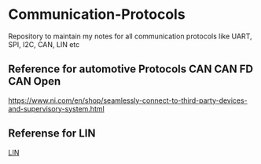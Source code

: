 # Communication-Protocols
Repository to maintain my notes for all communication protocols like UART, SPI, I2C, CAN, LIN etc

## Reference for automotive Protocols CAN CAN FD CAN Open
https://www.ni.com/en/shop/seamlessly-connect-to-third-party-devices-and-supervisory-system.html

## Referense for LIN
[LIN](https://www.ni.com/en/shop/seamlessly-connect-to-third-party-devices-and-supervisory-system/introduction-to-the-local-interconnect-network-lin-bus.html?cid=PSEA-7013q000001rC7ZAAU-CONS-GOGSE_126636340037&utm_keyword=local+interconnect+network&gad=1&gclid=Cj0KCQjwpompBhDZARIsAFD_Fp-OfmE42-bL_0bpTb-YzUeb5C_BOFlB_oUCxUcR045Ilr-Y6q4-kZMaAsHgEALw_wcB)

